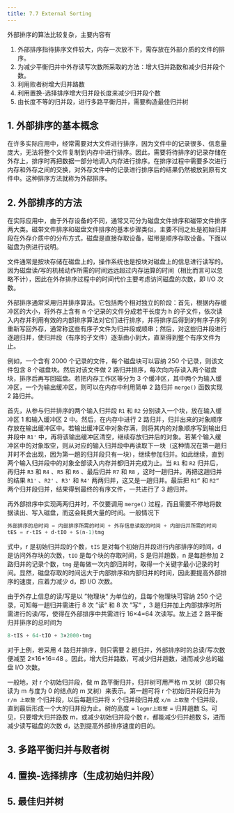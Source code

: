 ```yaml
---
title: 7.7 External Sorting
---
```


外部排序的算法比较复杂，主要内容有

1. 外部排序指待排序文件较大，内存一次放不下，需存放在外部介质的文件的排序。
2. 为减少平衡归并中外存读写次数所采取的方法：增大归并路数和减少归并段个数。
3. 利用败者树增大归并路数
4. 利用置换-选择排序增大归并段长度来减少归并段个数
5. 由长度不等的归并段，进行多路平衡归并，需要构造最佳归并树

## 1. 外部排序的基本概念

在许多实际应用中，经常需要对大文件进行排序，因为文件中的记录很多、信息量庞大，无法将整个文件复制到内存中进行排序。因此，需要将待排序的记录存储在外存上，排序时再把数据一部分地调入内存进行排序。在排序过程中需要多次进行内存和外存之间的交换，对外存文件中的记录进行排序后的结果仍然被放到原有文件中。这种排序方法就称为外部排序。

## 2. 外部排序的方法

在实际应用中，由于外存设备的不同，通常又可分为磁盘文件排序和磁带文件排序两大类。磁带文件排序和磁盘文件排序的基本步骤类似，主要不同之处是初始归并段在外存介质中的分布方式，磁盘是直接存取设备，磁带是顺序存取设备。下面以磁盘为例进行说明。

文件通常是按块存储在磁盘上的，操作系统也是按块对磁盘上的信息进行读写的。因为磁盘读/写的机械动作所需的时间远远超过内存运算的时间（相比而言可以忽略不计），因此在外存排序过程中的时间代价主要考虑访问磁盘的次数，即 I/O 次数。

外部排序通常采用归并排序算法。它包括两个相对独立的阶段：首先，根据内存缓冲区的大小，将外存上含有 n 个记录的文件分成若干长度为 h 的子文件，依次读入内存并利用有效的内部排序算法对它们进行排序，并将排序后得到的有序子序列重新写回外存，通常称这些有序子文件为归并段或顺串；然后，对这些归并段进行逐趟归并，使归并段（有序的子文件）逐渐由小到大，直至得到整个有序文件为止。

例如，一个含有 2000 个记录的文件，每个磁盘块可以容纳 250 个记录，则该文件包含 8 个磁盘块。然后对该文件做 2 路归并排序，每次向内存读入两个磁盘块，排序后再写回磁盘。若把内存工作区等分为 3 个缓冲区，其中两个为输入缓冲区，一个为输出缓冲区，则可以在内存中利用简单 2 路归并 `merge()` 函数实现 2 路归并。

首先，从参与归并排序的两个输入归并段 `R1` 和 `R2` 分别读入一个块，放在输入缓冲区 1 和输入缓冲区 2 中。然后，在内存中进行 2 路归并，归并出来的对象顺序存放在输出缓冲区中。若输出缓冲区中对象存满，则将其内的对象顺序写到输出归并段中 `R1'` 中，再将该输出缓冲区清空，继续存放归并后的对象。若某个输入缓冲区中的对象取空，则从对应的输入归并段中再读取下一块（这种情况在第一趟归并时不会出现，因为第一趟的归并段只有一块），继续参加归并。如此继续，直到两个输入归并段中的对象全部读入内存并都归并完成为止。当 `R1` 和 `R2` 归并后，再归并 `R3` 和 `R4` 、`R5` 和 `R6` 、最后归并 `R7` 和 `R8` ，这时一趟归并。再把这趟归并的结果 `R1'` 、`R2'` 、`R3'` 和 `R4'` 两两归并，这又是一趟归并。最后把 `R1”` 和 `R2“` 两个归并段归并，结果得到最终的有序文件，一共进行了 3 趟归并。

再外部排序中实现两两归并时，不仅要调用 `merge()` 过程，而且需要不停地将数据读出、写入磁盘，而这会耗费大量的时间。一般情况下 

```c++
外部排序的总时间 = 内部排序所需的时间 + 外存信息读取的时间 + 内部归并所需的时间
tES = r·tIS + d·tIO + S(n-1)tmg
```

式中，r 是初始归并段的个数，`tIS` 是对每个初始归并段进行内部排序的时间，d 是访问外存块的次数，`tIO` 是每个块的存取时间，S 是归并趟数，n 是每趟参加 2 路归并的记录个数，`tmg` 是每做一次内部归并时，取得一个关键字最小记录的时间。显然，磁盘存取的时间远大于内部排序和内部归并的时间，因此要提高外部排序的速度，应着力减少 d，即 I/O 次数。

由于外存上信息的读/写是以 ”物理块“ 为单位的，且每个物理块可容纳 250 个记录，可知每一趟归并需进行 8 次 ”读“ 和 8 次 ”写“ ，3 趟归并加上内部排序时所需进行的读/写，使得在外部排序中共需进行 16×4=64 次读写。故上述 2 路平衡归并排序的总时间为

```c++
8·tIS + 64·tIO + 3×2000·tmg
```

对于上例，若采用 4 路归并排序，则只需要 2 趟归并，外部排序时的总读/写次数便减至 2×16+16=48 。因此，增大归并路数，可减少归并趟数，进而减少总的磁盘 I/O 次数。

一般地，对 r 个初始归并段，做 m 路平衡归并，归并树可用严格 m 叉树（即只有读为 m 与度为 0 的结点的 m 叉树）来表示。第一趟可将 r 个初始归并段归并为 `r/m 上取整` 个归并段，以后每趟归并将 `x` 个归并段归并成 `x/m 上取整` 个归并段，直到最后形成一个大的归并段为止。树的高度 = `logmr上取整` = 归并趟数 S。可见，只要增大归并路数 m，或减少初始归并段个数 r，都能减少归并趟数 S，进而减少读写磁盘的次数 d，达到提高外部排序速度的目的。

## 3. 多路平衡归并与败者树

## 4. 置换-选择排序（生成初始归并段）

## 5. 最佳归并树

